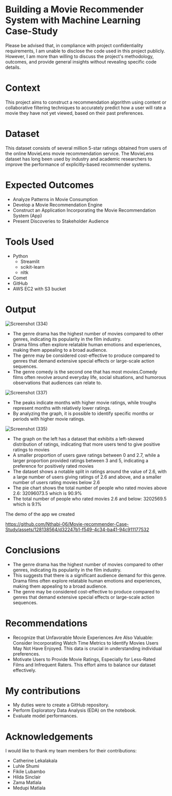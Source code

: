 # Building a Movie Recommender System with Machine Learning Case-Study
Please be advised that, in compliance with project confidentiality requirements, I am unable to disclose the code used in this project publicly. However, I am more than willing to discuss the project's methodology, outcomes, and provide general insights without revealing specific code details.

# Context
This project aims to construct a recommendation algorithm using content or collaborative filtering techniques to accurately predict how a user will rate a movie they have not yet viewed, based on their past preferences.

# Dataset
This dataset consists of several million 5-star ratings obtained from users of the online MovieLens movie recommendation service. The MovieLens dataset has long been used by industry and academic researchers to improve the performance of explicitly-based recommender systems.
  
# Expected Outcomes
- Analyze Patterns in Movie Consumption
- Develop a Movie Recommendation Engine
- Construct an Application Incorporating the Movie Recommendation System (App)
- Present Discoveries to Stakeholder Audience
  
# Tools Used
- Python
  - Streamlit
  - scikit-learn
  - nltk
- Comet
- GitHub
- AWS EC2 with S3 bucket

# Output

![Screenshot (334)](https://github.com/Nthabi-06/Movie-recommender-Case-Study/assets/128138564/ba77eff9-f6a1-4d18-9f27-015d432b86b7)

- The genre drama has the highest number of movies compared to other genres, indicating its popularity in the film industry.
- Drama films often explore relatable human emotions and experiences, making them appealing to a broad audience.
- The genre may be considered cost-effective to produce compared to genres that demand extensive special effects or large-scale action sequences.
- The genre comedy is the second one that has most movies.Comedy films often revolve around everyday life, social situations, and humorous observations that audiences can relate to.

![Screenshot (337)](https://github.com/Nthabi-06/Movie-recommender-Case-Study/assets/128138564/8be82c40-eeec-4df8-9ea4-11b35438e5f2)

- The peaks indicate months with higher movie ratings, while troughs represent months with relatively lower ratings. 
- By analyzing the graph, it is possible to identify specific months or periods with higher movie ratings.
  
![Screenshot (335)](https://github.com/Nthabi-06/Movie-recommender-Case-Study/assets/128138564/f8b4e414-e629-4f1b-9b7b-fac2f42f755f)

- The graph on the left has a dataset that exhibits a left-skewed distribution of ratings, indicating that more users tend to give positive ratings to movies
- A smaller proportion of users gave ratings between 0 and 2.7, while a larger proportion provided ratings between 3 and 5, indicating a preference for positively rated movies
- The dataset shows a notable split in ratings around the value of 2.6, with a large number of users giving ratings of 2.6 and above, and a smaller number of users rating movies below 2.6
- The pie chart shows the total number of people who rated movies above 2.6: 32096073.5 which is 90.9%
- The total number of people who rated movies 2.6 and below: 3202569.5 which is 9.1%
  
The demo of the app we created

https://github.com/Nthabi-06/Movie-recommender-Case-Study/assets/128138564/d32247b1-f549-4c34-ba41-94c911177532

# Conclusions
- The genre drama has the highest number of movies compared to other genres, indicating its popularity in the film industry.
- This suggests that there is a significant audience demand for this genre. Drama films often explore relatable human emotions and experiences, making them appealing to a broad audience.
- The genre may be considered cost-effective to produce compared to genres that demand extensive special effects or large-scale action sequences.
  
# Recommendations
- Recognize that Unfavorable Movie Experiences Are Also Valuable: Consider Incorporating Watch Time Metrics to Identify Movies Users May Not Have Enjoyed. This data is crucial in understanding individual preferences.
- Motivate Users to Provide Movie Ratings, Especially for Less-Rated Films and Infrequent Raters. This effort aims to balance our dataset effectively.
  
# My contributions
- My duties were to create a GitHub repository.
- Perform Exploratory Data Analysis (EDA) on the notebook.
- Evaluate model performances.

# Acknowledgements
I would like to thank my team members for their contributions:
- Catherine Lekalakala
- Luhle Shumi
- Fikile Lubambo
- Hilda Sinclair
- Zama Matlala
- Medupi Matlala

